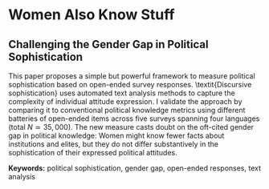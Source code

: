 # Women Also Know Stuff
## Challenging the Gender Gap in Political Sophistication

This paper proposes a simple but powerful framework to measure political sophistication based on open-ended survey responses. \textit{Discursive sophistication} uses automated text analysis methods to capture the complexity of individual attitude expression. I validate the approach by comparing it to conventional political knowledge metrics using different batteries of open-ended items across five surveys spanning four languages (total $N \simeq 35,000$). The new measure casts doubt on the oft-cited gender gap in political knowledge: Women might know fewer facts about institutions and elites, but they do not differ substantively in the sophistication of their expressed political attitudes.

**Keywords:** political sophistication, gender gap, open-ended responses, text analysis